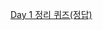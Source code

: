 [Day 1 정리 퀴즈(정답)](https://colab.research.google.com/drive/1C0OyP-KBAaneC53p1lusHmHG2CxqFzkz?usp=sharing)

